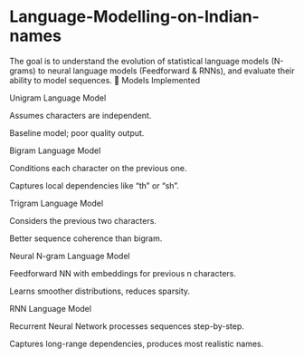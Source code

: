 # Language-Modelling-on-Indian-names
The goal is to understand the evolution of statistical language models (N-grams) to neural language models (Feedforward &amp; RNNs), and evaluate their ability to model sequences.
🚀 Models Implemented

Unigram Language Model

Assumes characters are independent.

Baseline model; poor quality output.

Bigram Language Model

Conditions each character on the previous one.

Captures local dependencies like “th” or “sh”.

Trigram Language Model

Considers the previous two characters.

Better sequence coherence than bigram.

Neural N-gram Language Model

Feedforward NN with embeddings for previous n characters.

Learns smoother distributions, reduces sparsity.

RNN Language Model

Recurrent Neural Network processes sequences step-by-step.

Captures long-range dependencies, produces most realistic names.
